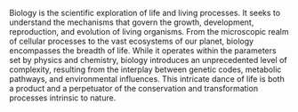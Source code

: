 
Biology is the scientific exploration of life and living processes. It seeks to understand the mechanisms that govern the growth, development, reproduction, and evolution of living organisms. From the microscopic realm of cellular processes to the vast ecosystems of our planet, biology encompasses the breadth of life. While it operates within the parameters set by physics and chemistry, biology introduces an unprecedented level of complexity, resulting from the interplay between genetic codes, metabolic pathways, and environmental influences. This intricate dance of life is both a product and a perpetuator of the conservation and transformation processes intrinsic to nature.

